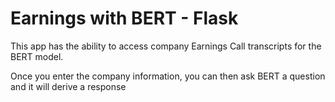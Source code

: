 Earnings with BERT - Flask
===========================================

This app has the ability to access company Earnings Call transcripts for the BERT model. 

Once you enter the company information, you can then ask BERT a question and it will derive a response

